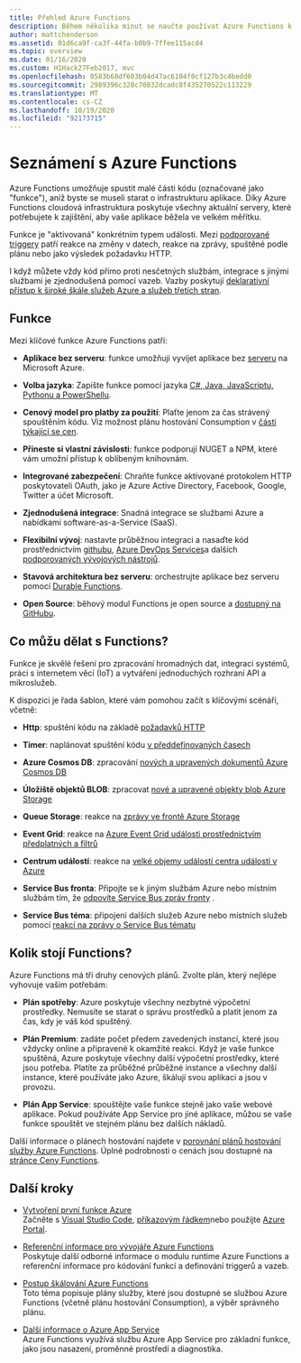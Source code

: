 ```yaml
---
title: Přehled Azure Functions
description: Během několika minut se naučte používat Azure Functions k optimalizaci asynchronních úloh.
author: mattchenderson
ms.assetid: 01d6ca9f-ca3f-44fa-b0b9-7ffee115acd4
ms.topic: overview
ms.date: 01/16/2020
ms.custom: H1Hack27Feb2017, mvc
ms.openlocfilehash: 0583b68df603b04d47ac6104f0cf127b3c4bedd0
ms.sourcegitcommit: 2989396c328c70832dcadc8f435270522c113229
ms.translationtype: MT
ms.contentlocale: cs-CZ
ms.lasthandoff: 10/19/2020
ms.locfileid: "92173715"
---
```

# <a name="an-introduction-to-azure-functions"></a>Seznámení s Azure Functions

Azure Functions umožňuje spustit malé části kódu (označované jako "funkce"), aniž byste se museli starat o infrastrukturu aplikace. Díky Azure Functions cloudová infrastruktura poskytuje všechny aktuální servery, které potřebujete k zajištění, aby vaše aplikace běžela ve velkém měřítku.

Funkce je "aktivovaná" konkrétním typem události. Mezi [podporované triggery](./functions-triggers-bindings.md) patří reakce na změny v datech, reakce na zprávy, spuštěné podle plánu nebo jako výsledek požadavku HTTP.

I když můžete vždy kód přímo proti nesčetných službám, integrace s jinými službami je zjednodušená pomocí vazeb. Vazby poskytují [deklarativní přístup k široké škále služeb Azure a služeb třetích stran](./functions-triggers-bindings.md).

## <a name="features"></a>Funkce

Mezi klíčové funkce Azure Functions patří:

- **Aplikace bez serveru**: funkce umožňují vyvíjet aplikace bez [serveru](https://azure.microsoft.com/solutions/serverless/) na Microsoft Azure.

- **Volba jazyka**: Zapište funkce pomocí jazyka [C#, Java, JavaScriptu, Pythonu a PowerShellu](supported-languages.md).

- **Cenový model pro platby za použití**: Plaťte jenom za čas strávený spouštěním kódu. Viz možnost plánu hostování Consumption v [části týkající se cen](#pricing).  

- **Přineste si vlastní závislosti**: funkce podporují NUGET a NPM, které vám umožní přístup k oblíbeným knihovnám.

- **Integrované zabezpečení**: Chraňte funkce aktivované protokolem HTTP poskytovateli OAuth, jako je Azure Active Directory, Facebook, Google, Twitter a účet Microsoft.

- **Zjednodušená integrace**: Snadná integrace se službami Azure a nabídkami software-as-a-Service (SaaS).

- **Flexibilní vývoj**: nastavte průběžnou integraci a nasaďte kód prostřednictvím [githubu](../app-service/scripts/cli-continuous-deployment-github.md), [Azure DevOps Services](../app-service/scripts/cli-continuous-deployment-vsts.md)a dalších [podporovaných vývojových nástrojů](../app-service/deploy-local-git.md).

- **Stavová architektura bez serveru**: orchestrujte aplikace bez serveru pomocí [Durable Functions](durable/durable-functions-overview.md).

- **Open Source**: běhový modul Functions je open source a [dostupný na GitHubu](https://github.com/azure/azure-webjobs-sdk-script).

## <a name="what-can-i-do-with-functions"></a>Co můžu dělat s Functions?

Funkce je skvělé řešení pro zpracování hromadných dat, integraci systémů, práci s internetem věcí (IoT) a vytváření jednoduchých rozhraní API a mikroslužeb.

K dispozici je řada šablon, které vám pomohou začít s klíčovými scénáři, včetně:

- **Http**: spuštění kódu na základě [požadavků HTTP](functions-create-first-azure-function.md)

- **Timer**: naplánovat spuštění kódu [v předdefinovaných časech](./functions-create-scheduled-function.md)

- **Azure Cosmos DB**: zpracování [nových a upravených dokumentů Azure Cosmos DB](./functions-create-cosmos-db-triggered-function.md)

- **Úložiště objektů BLOB**: zpracovat [nové a upravené objekty blob Azure Storage](./functions-create-storage-blob-triggered-function.md)

- **Queue Storage**: reakce na [zprávy ve frontě Azure Storage](./functions-create-storage-queue-triggered-function.md)

- **Event Grid**: reakce na [Azure Event Grid události prostřednictvím předplatných a filtrů](../event-grid/resize-images-on-storage-blob-upload-event.md)

- **Centrum událostí**: reakce na [velké objemy událostí centra událostí v Azure](./functions-bindings-event-hubs.md)

- **Service Bus fronta**: Připojte se k jiným službám Azure nebo místním službám tím, že [odpovíte Service Bus zpráv fronty](./functions-bindings-service-bus.md) .

- **Service Bus téma**: připojení dalších služeb Azure nebo místních služeb pomocí [reakcí na zprávy o Service Bus tématu](./functions-bindings-service-bus.md)

## <a name="how-much-does-functions-cost"></a><a name="pricing"></a>Kolik stojí Functions?

Azure Functions má tři druhy cenových plánů. Zvolte plán, který nejlépe vyhovuje vašim potřebám:

- **Plán spotřeby**: Azure poskytuje všechny nezbytné výpočetní prostředky. Nemusíte se starat o správu prostředků a platit jenom za čas, kdy je váš kód spuštěný.

- **Plán Premium**: zadáte počet předem zavedených instancí, které jsou vždycky online a připravené k okamžité reakci. Když je vaše funkce spuštěná, Azure poskytuje všechny další výpočetní prostředky, které jsou potřeba. Platíte za průběžné průběžné instance a všechny další instance, které používáte jako Azure, škálují svou aplikaci a jsou v provozu.

- **Plán App Service**: spouštějte vaše funkce stejně jako vaše webové aplikace. Pokud používáte App Service pro jiné aplikace, můžou se vaše funkce spouštět ve stejném plánu bez dalších nákladů.

Další informace o plánech hostování najdete v [porovnání plánů hostování služby Azure Functions](functions-scale.md). Úplné podrobnosti o cenách jsou dostupné na [stránce Ceny Functions](https://azure.microsoft.com/pricing/details/functions/).

## <a name="next-steps"></a>Další kroky

- [Vytvoření první funkce Azure](functions-create-first-function-vs-code.md)  
  Začněte s [Visual Studio Code](functions-create-first-function-vs-code.md), [příkazovým řádkem](functions-create-first-azure-function-azure-cli.md)nebo použijte [Azure Portal](functions-create-first-azure-function.md).

- [Referenční informace pro vývojáře Azure Functions](functions-reference.md)  
  Poskytuje další odborné informace o modulu runtime Azure Functions a referenční informace pro kódování funkcí a definování triggerů a vazeb.

- [Postup škálování Azure Functions](functions-scale.md)  
  Toto téma popisuje plány služby, které jsou dostupné se službou Azure Functions (včetně plánu hostování Consumption), a výběr správného plánu.

- [Další informace o Azure App Service](../app-service/overview.md)  
  Azure Functions využívá službu Azure App Service pro základní funkce, jako jsou nasazení, proměnné prostředí a diagnostika.

